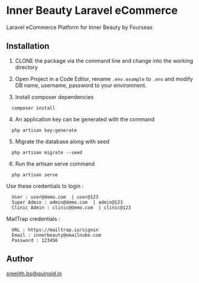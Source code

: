 Inner Beauty Laravel eCommerce
======================

Laravel eCommerce Platform for Inner Beauty by Fourseas


## Installation
1. CLONE the package via the command line and change into the working directory

2. Open Project in a Code Editor, rename `.env.example` to `.env` and modify DB name, username, password to your environment.

3. Install composer dependencies
```
  composer install
```
4. An application key can be generated with the command
```
  php artisan key:generate
```
5. Migrate the database along with seed
```
  php artisan migrate --seed
```
6. Run the artisan serve command
```
  php artisan serve
```

Use these credentials to login :
```
  User : user@demo.com  | user@123
  Super Admin : admin@demo.com  | admin@123
  Clinic Admin : clinic@demo.com  | clinic@123
```

MailTrap credentials :
```
  URL : https://mailtrap.io/signin
  Email : innerbeauty@emailnube.com
  Password : 123456
```

## Author
sreejith.bs@quinoid.in
